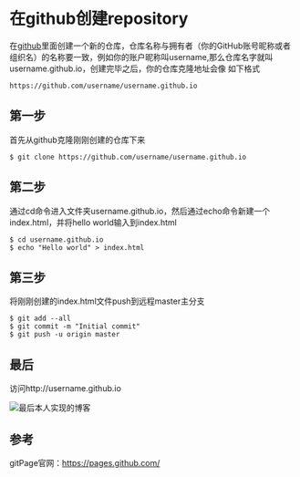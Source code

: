 #  在github创建repository
    
在[github](http://www.github.com)里面创建一个新的仓库，仓库名称与拥有者（你的GitHub账号昵称或者组织名）的名称要一致，例如你的账户昵称叫username,那么仓库名字就叫username.github.io，创建完毕之后，你的仓库克隆地址会像
如下格式

	https://github.com/username/username.github.io
[releases]: https://github.com/showdownjs/showdown/releases

## 第一步

首先从github克隆刚刚创建的仓库下来

	$ git clone https://github.com/username/username.github.io

## 第二步
通过cd命令进入文件夹username.github.io，然后通过echo命令新建一个index.html，并将hello world输入到index.html

	$ cd username.github.io
    $ echo "Hello world" > index.html
    
## 第三步
将刚刚创建的index.html文件push到远程master主分支

	$ git add --all
    $ git commit -m "Initial commit"
    $ git push -u origin master

## 最后
访问http://username.github.io


  ![最后本人实现的博客](http://upload-images.jianshu.io/upload_images/1815061-3212add85e4edc75.png?imageMogr2/auto-orient/strip%7CimageView2/2/w/1240)


## 参考
  gitPage官网：https://pages.github.com/